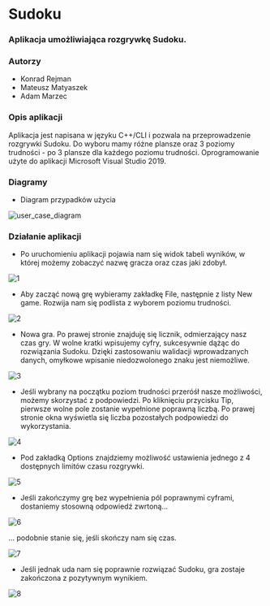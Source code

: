# Sudoku
### Aplikacja umożliwiająca rozgrywkę Sudoku.

### Autorzy
- Konrad Rejman
- Mateusz Matyaszek
- Adam Marzec

### Opis aplikacji
Aplikacja jest napisana w języku C++/CLI  i pozwala na przeprowadzenie rozgrywki Sudoku. Do wyboru mamy różne plansze oraz 3 poziomy trudności - po 3 plansze dla każdego poziomu trudności. Oprogramowanie użyte do aplikacji Microsoft Visual Studio 2019. 

### Diagramy

- Diagram przypadków użycia

![user_case_diagram](diagrams/user_case_diagram.png)


### Działanie aplikacji

- Po uruchomieniu aplikacji pojawia nam się widok tabeli wyników, w której możemy zobaczyć nazwę gracza oraz czas jaki zdobył.

![1](screens/1.png)

- Aby zacząć nową grę wybieramy zakładkę File, następnie z listy New game. Rozwija nam się podlista z wyborem poziomu trudności. 

![2](screens/2.png)

- Nowa gra. Po prawej stronie znajduję się licznik, odmierzający nasz czas gry. W wolne kratki wpisujemy cyfry, sukcesywnie dążąc do rozwiązania Sudoku. Dzięki zastosowaniu walidacji wprowadzanych danych, omyłkowe wpisanie niedozwolonego znaku jest niemożliwe. 

![3](screens/3.png)

- Jeśli wybrany na początku poziom trudności przeróśł nasze możliwości, możemy skorzystać z podpowiedzi. Po kliknięciu przycisku Tip, pierwsze wolne pole zostanie wypełnione poprawną liczbą. Po prawej stronie okna wyświetla się liczba pozostałych podpowiedzi do wykorzystania.

![4](screens/4.png)

- Pod zakładką Options znajdziemy możliwość ustawienia jednego z 4 dostępnych limitów czasu rozgrywki.

![5](screens/5.png)

- Jeśli zakończymy grę bez wypełnienia pól poprawnymi cyframi, dostaniemy stosowną odpowiedź zwrtoną...

![6](screens/6.png)

... podobnie stanie się, jeśli skończy nam się czas.

![7](screens/7.png)

- Jeśli jednak uda nam się poprawnie rozwiązać Sudoku, gra zostaje zakończona z pozytywnym wynikiem.

![8](screens/8.png)
